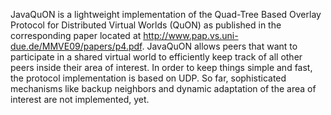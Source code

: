 JavaQuON is a lightweight implementation of the Quad-Tree Based Overlay Protocol for Distributed Virtual Worlds (QuON) as published in the corresponding paper located at http://www.pap.vs.uni-due.de/MMVE09/papers/p4.pdf. JavaQuON allows peers that want to participate in a shared virtual world to efficiently keep track of all other peers inside their area of interest. In order to keep things simple and fast, the protocol implementation is based on UDP. So far, sophisticated mechanisms like backup neighbors and dynamic adaptation of the area of interest are not implemented, yet.
